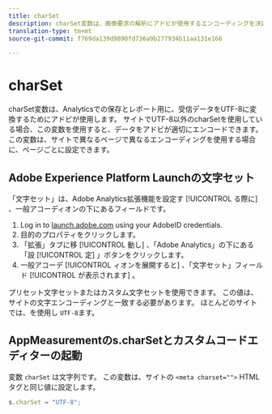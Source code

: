 ```yaml
---
title: charSet
description: charSet変数は、画像要求の解析にアドビが使用するエンコーディングを決定します。
translation-type: tm+mt
source-git-commit: f769da139d9890fd736a9b277934b11aa131e166

---
```



# charSet

charSet変数は、Analyticsでの保存とレポート用に、受信データをUTF-8に変換するためにアドビが使用します。 サイトでUTF-8以外のcharSetを使用している場合、この変数を使用すると、データをアドビが適切にエンコードできます。 この変数は、サイトで異なるページで異なるエンコーディングを使用する場合に、ページごとに設定できます。

## Adobe Experience Platform Launchの文字セット

「文字セット」は、Adobe Analytics拡張機能を設定す [!UICONTROL る際に] 、一般アコーディオンの下にあるフィールドです。

1. Log in to [launch.adobe.com](https://launch.adobe.com) using your AdobeID credentials.
2. 目的のプロパティをクリックします。
3. 「拡張」タブに移 [!UICONTROL 動し] 、「Adobe Analytics」の下にある「設 [!UICONTROL 定] 」ボタンをクリックします。
4. 一般アコーデ [!UICONTROL ィオンを展開すると] 、「文字セット」フィールド [!UICONTROL が表示されます] 。

プリセット文字セットまたはカスタム文字セットを使用できます。 この値は、サイトの文字エンコーディングと一致する必要があります。 ほとんどのサイトでは、を使用し `UTF-8`ます。

## AppMeasurementのs.charSetとカスタムコードエディターの起動

変数 `charSet` は文字列です。 この変数は、サイトの `<meta charset="">` HTMLタグと同じ値に設定します。

```js
s.charSet = "UTF-8";
```
